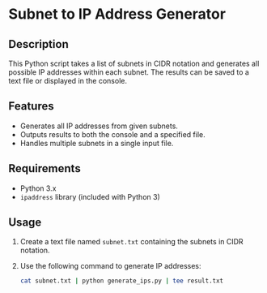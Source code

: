# Subnet to IP Address Generator

## Description
This Python script takes a list of subnets in CIDR notation and generates all possible IP addresses within each subnet. The results can be saved to a text file or displayed in the console.

## Features
- Generates all IP addresses from given subnets.
- Outputs results to both the console and a specified file.
- Handles multiple subnets in a single input file.

## Requirements
- Python 3.x
- `ipaddress` library (included with Python 3)

## Usage
1. Create a text file named `subnet.txt` containing the subnets in CIDR notation.
2. Use the following command to generate IP addresses:

   ```bash
   cat subnet.txt | python generate_ips.py | tee result.txt
